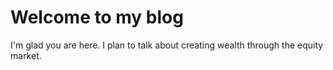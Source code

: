 # Welcome to my blog

I'm glad you are here. I plan to talk about creating wealth through the equity market.
